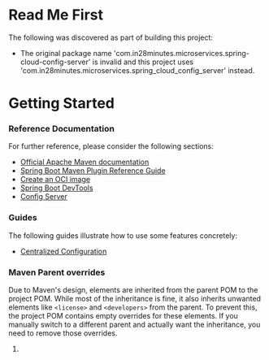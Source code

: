 # Read Me First

The following was discovered as part of building this project:

- The original package name 'com.in28minutes.microservices.spring-cloud-config-server' is invalid and this project uses 'com.in28minutes.microservices.spring_cloud_config_server' instead.

# Getting Started

### Reference Documentation

For further reference, please consider the following sections:

- [Official Apache Maven documentation](https://maven.apache.org/guides/index.html)
- [Spring Boot Maven Plugin Reference Guide](https://docs.spring.io/spring-boot/3.3.2/maven-plugin)
- [Create an OCI image](https://docs.spring.io/spring-boot/3.3.2/maven-plugin/build-image.html)
- [Spring Boot DevTools](https://docs.spring.io/spring-boot/docs/3.3.2/reference/htmlsingle/index.html#using.devtools)
- [Config Server](https://docs.spring.io/spring-cloud-config/docs/current/reference/html/#_spring_cloud_config_server)

### Guides

The following guides illustrate how to use some features concretely:

- [Centralized Configuration](https://spring.io/guides/gs/centralized-configuration/)

### Maven Parent overrides

Due to Maven's design, elements are inherited from the parent POM to the project POM.
While most of the inheritance is fine, it also inherits unwanted elements like `<license>` and `<developers>` from the parent.
To prevent this, the project POM contains empty overrides for these elements.
If you manually switch to a different parent and actually want the inheritance, you need to remove those overrides.

1.
